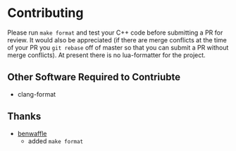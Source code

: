 # Contributing

Please run `make format` and test your C++ code before submitting a PR for review. It would also be appreciated (if there are merge conflicts at the time of your PR you `git rebase` off of master so that you can submit a PR without merge conflicts). At present there is no lua-formatter for the project.


## Other Software Required to Contriubte

- clang-format


## Thanks

- [benwaffle](https://github.com/benwaffle)
    - added `make format`
